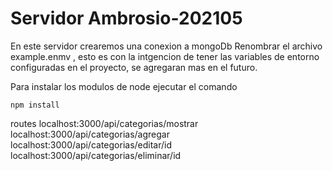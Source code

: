 # Servidor Ambrosio-202105
En este servidor crearemos una conexion a mongoDb 
Renombrar el archivo example.enmv , esto es con la intgencion de tener las variables de entorno configuradas en el proyecto, se agregaran mas en el futuro.

Para instalar los modulos de node ejecutar el comando 
```
npm install
```

routes
localhost:3000/api/categorias/mostrar
localhost:3000/api/categorias/agregar
localhost:3000/api/categorias/editar/id
localhost:3000/api/categorias/eliminar/id
